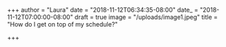 +++
author = "Laura"
date = "2018-11-12T06:34:35-08:00"
date_ = "2018-11-12T07:00:00-08:00"
draft = true
image = "/uploads/image1.jpeg"
title = "How do I get on top of my schedule?"

+++
